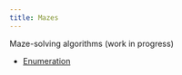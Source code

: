 ```yaml
---
title: Mazes
---
```


Maze-solving algorithms (work in progress)

 - [Enumeration](enumeration.html)
